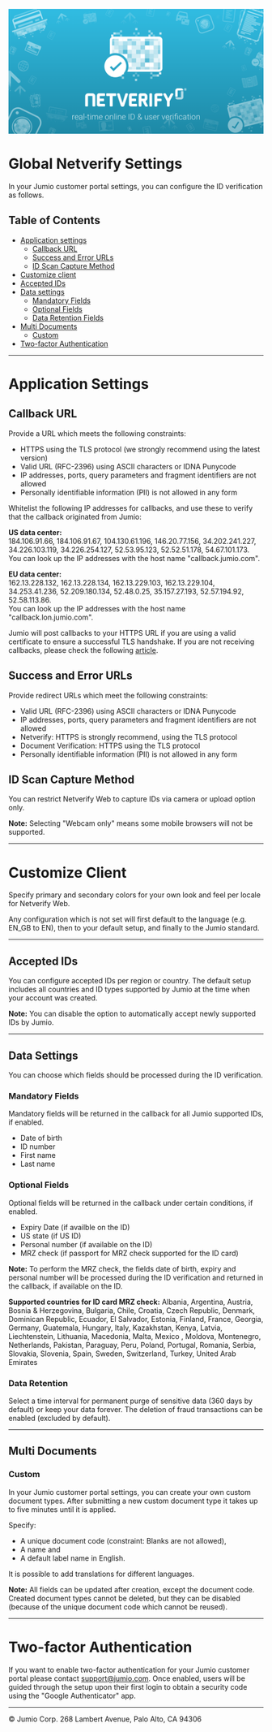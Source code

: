 ![Jumio](/images/netverify.png)

# Global Netverify Settings

In your Jumio customer portal settings, you can configure the ID verification as follows.


## Table of Contents
- [Application settings](#application-settings)
    - [Callback URL](#callback-url)
    - [Success and Error URLs](#success-and-error-urls)
    - [ID Scan Capture Method](#id-scan-capture-method)
- [Customize client](#customize-client)
- [Accepted IDs](#accepted-ids)
- [Data settings](#data-settings)
    - [Mandatory Fields](#mandatory-fields)
    - [Optional Fields](#optional-fields)
    - [Data Retention Fields](#data-retention)
- [Multi Documents](#multi-documents)
    - [Custom](#custom)
- [Two-factor Authentication](#two-factor-authentication)

---
# Application Settings

## Callback URL

Provide a URL which meets the following constraints:
* HTTPS using the TLS protocol (we strongly recommend using the latest version)
* Valid URL (RFC-2396) using ASCII characters or IDNA Punycode
* IP addresses, ports, query parameters and fragment identifiers are not allowed
* Personally identifiable information (PII) is not allowed in any form

Whitelist the following IP addresses for callbacks, and use these to verify that the callback originated from Jumio:

**US data center:** </br>
184.106.91.66, 184.106.91.67, 104.130.61.196, 146.20.77.156, 34.202.241.227, 34.226.103.119, 34.226.254.127, 52.53.95.123, 52.52.51.178, 54.67.101.173.  </br>
You can look up the IP addresses with the host name "callback.jumio.com".<p>

**EU data center:**</br>
162.13.228.132, 162.13.228.134, 162.13.229.103, 162.13.229.104, 34.253.41.236, 52.209.180.134, 52.48.0.25, 35.157.27.193, 52.57.194.92, 52.58.113.86. <br/>
You can look up the IP addresses with the host name "callback.lon.jumio.com".

Jumio will post callbacks to your HTTPS URL if you are using a valid certificate to ensure a successful TLS handshake. If you are not receiving callbacks, please check the following [article](https://support.jumio.com/hc/en-us/articles/200275338-I-am-not-receiving-callbacks-What-can-I-do).

## Success and Error URLs

Provide redirect URLs which meet the following constraints:
* Valid URL (RFC-2396) using ASCII characters or IDNA Punycode
*	IP addresses, ports, query parameters and fragment identifiers are not allowed
*	Netverify: HTTPS is strongly recommend, using the TLS protocol
*	Document Verification: HTTPS using the TLS protocol
* Personally identifiable information (PII) is not allowed in any form

## ID Scan Capture Method

You can restrict Netverify Web to capture IDs via camera or upload option only.

**Note:** Selecting "Webcam only" means some mobile browsers will not be supported.


---
# Customize Client
Specify primary and secondary colors for your own look and feel per locale for Netverify Web.

Any configuration which is not set will first default to the language (e.g. EN\_GB to EN), then to your default setup, and finally to the Jumio standard.


---
## Accepted IDs
You can configure accepted IDs per region or country. The default setup includes all countries and ID types supported by Jumio at the time when your account was created.

**Note:** You can disable the option to automatically accept newly supported IDs by Jumio.

---
## Data Settings
You can choose which fields should be processed during the ID verification.

### Mandatory Fields
Mandatory fields will be returned in the callback for all Jumio supported IDs, if enabled.
* Date of birth
* ID number
* First name
* Last name

### Optional Fields
Optional fields will be returned in the callback under certain conditions, if enabled.
* Expiry Date (if availble on the ID)
* US state (if US ID)
* Personal number (if available on the ID)
* MRZ check (if passport for MRZ check supported for the ID card)

**Note:** To perform the MRZ check, the fields date of birth, expiry and personal number will be processed during the ID verification and returned in the callback, if available on the ID.

**Supported countries for ID card MRZ check:** Albania, Argentina, Austria, Bosnia & Herzegovina, Bulgaria, Chile, Croatia, Czech Republic, Denmark, Dominican Republic, Ecuador, El Salvador, Estonia, Finland, France, Georgia, Germany, Guatemala, Hungary, Italy, Kazakhstan, Kenya, Latvia, Liechtenstein, Lithuania, Macedonia, Malta, Mexico , Moldova, Montenegro, Netherlands, Pakistan, Paraguay, Peru, Poland, Portugal, Romania, Serbia, Slovakia, Slovenia, Spain, Sweden, Switzerland, Turkey, United Arab Emirates

### Data Retention
Select a time interval for permanent purge of sensitive data (360 days by default) or keep your data forever. The deletion of fraud transactions can be enabled (excluded by default).

---
## Multi Documents

### Custom

In your Jumio customer portal settings, you can create your own custom document types. After submitting a new custom document type it takes up to five minutes until it is applied.

Specify:
* A unique document code (constraint: Blanks are not allowed),
* A name and
* A default label name in English.

It is possible to add translations for different languages.

**Note:** All fields can be updated after creation, except the document code. Created document types cannot be deleted, but they can be disabled (because of the unique document code which cannot be reused).


---

# Two-factor Authentication

If you want to enable two-factor authentication for your Jumio customer portal please contact support@jumio.com. Once enabled, users will be guided through the setup upon their first login to obtain a security code using the "Google Authenticator" app.


---
&copy; Jumio Corp. 268 Lambert Avenue, Palo Alto, CA 94306
